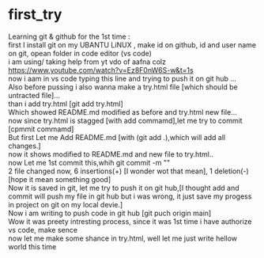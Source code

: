 # first_try
Learning git &amp; github for the 1st time :
<br>
first I install git on my UBANTU LiNUX , make id on github, id and user name on git, opean folder in code editor (vs code)<br>
i am using/ taking help from yt vdo of aafna colz https://www.youtube.com/watch?v=Ez8F0nW6S-w&t=1s 
<br> now i aam in vs code typing this line and trying to push it on git hub ...
<br> Also before pussing i also wanna make a try.html file [which should be untracted file]...
<br> than i add try.html [git add try.html] 
<br> Which showed README.md modified as before and try.html new file...
<br> now since try.html is stagged [with add commamd],let me try to commit [cpmmit commamd]
<br> But first Let me Add README.md [with (git add .),which will add all changes.]
<br>now it shows modified to README.md and new file to try.html..<br>
now Let me 1st commit this,whih git commit -m "" <br>
2 file changed now, 6 insertions(+) [I wonder wot that mean], 1 deletion(-)[hope it mean something good]<br>
Now it is saved in git, let me try to push it on git hub,[I thought add and commit will push my file in git hub but i was wrong, it just save my progess in project on git on my local devie.]<br>
Now i am writing to push code in git hub [git puch origin main] <br>
Wow it was preety intresting process, since it was 1st time i have authorize vs code, make sence
<br>now let me make some shance in try.html, well let me just write hellow world this time
